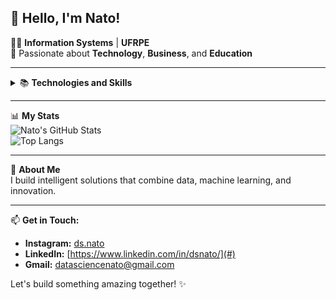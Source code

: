 ## 👋 Hello, I'm Nato!

👨‍💻 **Information Systems** | **UFRPE**  
🚀 Passionate about **Technology**, **Business**, and **Education**

---

<details>
  <summary>📚 <b>Technologies and Skills</b></summary>
  
- 🐍 **Python**
- 📊 **Data Science**
- 🤯 **Artificial Intelligence**
- 🤖 **Machine Learning**
- 🧠 **Deep Learning**
- 🔍 **Pattern Recognition**
- 🕸️ **Neural Networks**
- 💾 **Big Data**
</details>

---

📊 **My Stats**  
![Nato's GitHub Stats](https://github-readme-stats.vercel.app/api?username=dsnato&show_icons=true&theme=radical)  
![Top Langs](https://github-readme-stats.vercel.app/api/top-langs/?username=dsnato&layout=compact&theme=radical)

---

🌟 **About Me**  
I build intelligent solutions that combine data, machine learning, and innovation.

---

📫 **Get in Touch:**  
- **Instagram:** [ds.nato](https://www.instagram.com/ds.nato)   
- **LinkedIn:** [https://www.linkedin.com/in/dsnato/](#)  
- **Gmail:** [datasciencenato@gmail.com](#)  

Let's build something amazing together! ✨
